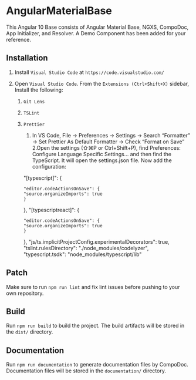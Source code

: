 # AngularMaterialBase

This Angular 10 Base consists of Angular Material Base, NGXS, CompoDoc, App Initializer, and Resolver. A Demo Component has been added for your reference.

## Installation

1.  Install `Visual Studio Code` at `https://code.visualstudio.com/`
2.  Open `Visual Studio Code`. From the `Extensions (Ctrl+Shift+X)` sidebar, Install the following:

    1.  `Git Lens`
    2.  `TSLint`
    3.  `Prettier`

        1. In VS Code, File -> Preferences -> Settings -> Search “Formatter” -> Set Prettier As Default Formatter -> Check “Format on Save”
           2.Open the settings (⇧⌘P or Ctrl+Shift+P), find Preferences: Configure Language Specific Settings... and then find the TypeScript. It will open the settings.json    file. Now add the configuration:

        "[typescript]": {
        
            "editor.codeActionsOnSave": {
            "source.organizeImports": true
            }

        },
        "[typescriptreact]": {
        
            "editor.codeActionsOnSave": {
            "source.organizeImports": true
            }
            
        },
        "js/ts.implicitProjectConfig.experimentalDecorators": true,<br />
        "tslint.rulesDirectory": "./node_modules/codelyzer",<br />
        "typescript.tsdk": "node_modules/typescript/lib"
        

## Patch

Make sure to run `npm run lint` and fix lint issues before pushing to your own repository.

## Build

Run `npm run build` to build the project. The build artifacts will be stored in the `dist/` directory.

## Documentation

Run `npm run documentation` to generate documentation files by CompoDoc. Documentation files will be stored in the `documentation/` directory.

